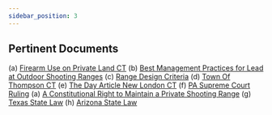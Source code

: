 ```yaml
---
sidebar_position: 3
---
```


## Pertinent Documents

(a) [Firearm Use on Private Land CT](https://common-sense-sport-shooting.s3.us-east-1.amazonaws.com/2022-R-0222.pdf)
(b) [Best Management Practices for Lead at Outdoor Shooting Ranges](https://common-sense-sport-shooting.s3.us-east-1.amazonaws.com/bestManagmentPracticesForLeadOutdoorShootingRanges.pdf)
(c) [Range Design Criteria](https://common-sense-sport-shooting.s3.us-east-1.amazonaws.com/Range_Design_Criteria.pdf%5C)
(d) [Town Of Thompson CT](https://common-sense-sport-shooting.s3.us-east-1.amazonaws.com/townOfThompson.pdf)
(e) [The Day Article New London CT](https://common-sense-sport-shooting.s3.us-east-1.amazonaws.com/How+close+is+too+close_+Montville+residents+compl%E2%80%A6.pdf)
(f) [PA Supreme Court Ruling](https://common-sense-sport-shooting.s3.us-east-1.amazonaws.com/PA+Supreme+Court+sides+with+Stroud+Township+over+ban+of+backyard+gun+range.pdf)
(a) [A Constitutional Right to Maintain a Private Shooting Range](https://common-sense-sport-shooting.s3.us-east-1.amazonaws.com/A+Constitutional+Right+to+Maintain+a+Private+Shooting+Range_+_+Duke+Center+for+Firearms+Law.pdf)
(g) [Texas State Law](https://common-sense-sport-shooting.s3.us-east-1.amazonaws.com/Texas+Local+Government+Code+Section+229.002+%E2%80%93+Regulation+of+Discharge+of+Weapon.pdf)
(h) [Arizona State Law](https://common-sense-sport-shooting.s3.us-east-1.amazonaws.com/shannonLawArizona.pdf)
